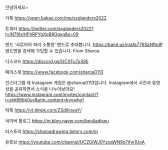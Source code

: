 안녕하세요~

카톡
https://open.kakao.com/me/ssglanders2022 

트위터 
https://twitter.com/ssglanders2022?t=lN79lxIHFhRPYgXoB8Ggxg&s=09 

밴드
'샤로아의 퍼리 소통방' 밴드로 초대합니다.
https://band.us/n/afa776SaNfbdP
밴드명을 검색해 가입할 수 있습니다.
From Sharoa 

디스코드 
https://discord.gg/GCXFu7q38E 

페이스북 
https://www.facebook.com/sharoa0113 

인스타그램 
제 Instagram 계정은 @sharoa0113입니다. Instagram에서 사진과 동영상을 공유하면서 소식을 나누어보아요! https://www.instagram.com/invites/contact/?i=zkjt66tje0uy&utm_content=kyvwho1 

틱톡
https://vt.tiktok.com/ZSd6raveY/ 

네이버 블로그
https://m.blog.naver.com/beulladiseu 

티스토리 
https://sharoadrawing.tistory.com/m 

유튜브 
https://youtube.com/channel/UCZGjWJ0YzxaWN9o7ifw1UoA
